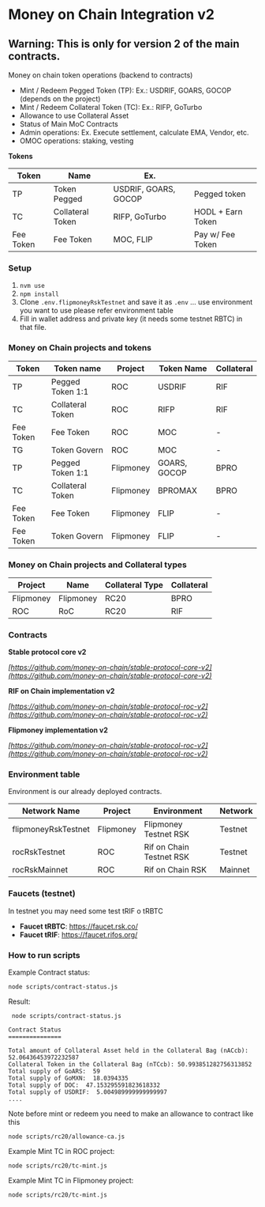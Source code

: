 # Money on Chain Integration v2

## Warning: This is only for version 2 of the main contracts.

Money on chain token operations (backend to contracts)

* Mint / Redeem Pegged Token (TP): Ex.: USDRIF, GOARS, GOCOP (depends on the project)
* Mint / Redeem Collateral Token (TC): Ex.: RIFP, GoTurbo
* Allowance to use Collateral Asset
* Status of Main MoC Contracts
* Admin operations: Ex. Execute settlement, calculate EMA, Vendor, etc.
* OMOC operations: staking, vesting


**Tokens**

| Token     | Name             | Ex.                  |                   |
|-----------|------------------|----------------------|-------------------|
| TP        | Token Pegged     | USDRIF, GOARS, GOCOP | Pegged token      |
| TC        | Collateral Token | RIFP, GoTurbo        | HODL + Earn Token |
| Fee Token | Fee Token        | MOC, FLIP            | Pay w/ Fee Token  |


### Setup

1. `nvm use`
2. `npm install`
3. Clone `.env.flipmoneyRskTestnet` and save it as `.env` ... use environment you want to use please refer environment table
4. Fill in wallet address and private key (it needs some testnet RBTC) in that file.



### Money on Chain projects and tokens 

| Token     | Token name       | Project      | Token Name   | Collateral |
|-----------|------------------|--------------|--------------|------------|
| TP        | Pegged Token 1:1 | ROC          | USDRIF       | RIF        |
| TC        | Collateral Token | ROC          | RIFP         | RIF        |
| Fee Token | Fee Token        | ROC          | MOC          | -          |
| TG        | Token Govern     | ROC          | MOC          | -          |
| TP        | Pegged Token 1:1 | Flipmoney    | GOARS, GOCOP | BPRO       |
| TC        | Collateral Token | Flipmoney    | BPROMAX      | BPRO       |
| Fee Token | Fee Token        | Flipmoney    | FLIP         | -          |
| Fee Token | Token Govern     | Flipmoney    | FLIP         | -          |


### Money on Chain projects and Collateral types


| Project   | Name       | Collateral Type | Collateral |
|-----------|------------|-----------------|------------|
| Flipmoney | Flipmoney  | RC20            | BPRO       |
| ROC       | RoC        | RC20            | RIF        |


### Contracts


**Stable protocol core v2**

*[https://github.com/money-on-chain/stable-protocol-core-v2](https://github.com/money-on-chain/stable-protocol-core-v2)*

**RIF on Chain implementation v2**

*[https://github.com/money-on-chain/stable-protocol-roc-v2](https://github.com/money-on-chain/stable-protocol-roc-v2)*

**Flipmoney implementation v2**

*[https://github.com/money-on-chain/stable-protocol-roc-v2](https://github.com/money-on-chain/stable-protocol-roc-v2)*


### Environment table

Environment is our already deployed contracts. 

| Network Name        | Project   | Environment                   | Network |
|---------------------|-----------|-------------------------------|---------|
| flipmoneyRskTestnet | Flipmoney | Flipmoney Testnet RSK         | Testnet |
| rocRskTestnet       | ROC       | Rif on Chain Testnet RSK      | Testnet |
| rocRskMainnet       | ROC       | Rif on Chain RSK              | Mainnet |


### Faucets (testnet)

In testnet you may need some test tRIF o tRBTC

* **Faucet tRBTC**: https://faucet.rsk.co/
* **Faucet tRIF**: https://faucet.rifos.org/


### How to run scripts

Example Contract status:

`node scripts/contract-status.js`

Result:

```
 node scripts/contract-status.js

Contract Status
===============

Total amount of Collateral Asset held in the Collateral Bag (nACcb): 52.06436453972232587
Collateral Token in the Collateral Bag (nTCcb): 50.993851282756313852
Total supply of GoARS:  59
Total supply of GoMXN:  18.0394335
Total supply of DOC:  47.153295591823618332
Total supply of USDRIF:  5.004989999999999997
....

```

Note before mint or redeem you need to make an allowance to contract like this

`node scripts/rc20/allowance-ca.js`

Example Mint TC in ROC project:

`node scripts/rc20/tc-mint.js`

Example Mint TC in Flipmoney project:

`node scripts/rc20/tc-mint.js`

